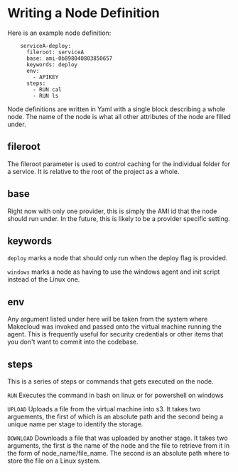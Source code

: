 # Writing a Node Definition

Here is an example node definition:

        serviceA-deploy:
          fileroot: serviceA
          base: ami-0b898040803850657
          keywords: deploy
          env:
            - APIKEY
          steps:
            - RUN cal
            - RUN ls

Node definitions are written in Yaml with a single block describing a whole node. The name of the node is what all other attributes of the node are filled under.

## fileroot

The fileroot parameter is used to control caching for the individual folder for a service. It is relative to the root of the project as a whole.

## base

Right now with only one provider, this is simply the AMI id that the node should run under. In the future, this is likely to be a provider specific setting.

## keywords

`deploy` marks a node that should only run when the deploy flag is provided.

`windows` marks a node as having to use the windows agent and init script instead of the Linux one.

## env

Any argument listed under here will be taken from the system where Makecloud was invoked and passed onto the virtual machine running the agent. This is frequently useful for security credentials or other items that you don't want to commit into the codebase.

## steps

This is a series of steps or commands that gets executed on the node.

`RUN` Executes the command in bash on linux or for powershell on windows

`UPLOAD` Uploads a file from the virtual machine into s3. It takes two arguements, the first of which is an absolute path and the second being a unique name per stage to identify the storage.

`DOWNLOAD` Downloads a file that was uploaded by another stage. It takes two arguments, the first is the name of the node and the file to retrieve from it in the form of node_name/file_name. The second is an absolute path where to store the file on a Linux system.
